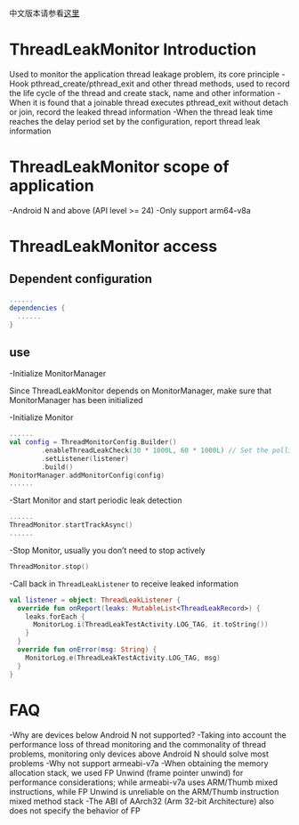 中文版本请参看[这里](README.zh-CN.md)

# ThreadLeakMonitor Introduction

Used to monitor the application thread leakage problem, its core principle
-Hook pthread_create/pthread_exit and other thread methods, used to record the life cycle of the thread and create stack, name and other information
-When it is found that a joinable thread executes pthread_exit without detach or join, record the leaked thread information
-When the thread leak time reaches the delay period set by the configuration, report thread leak information

# ThreadLeakMonitor scope of application
-Android N and above (API level >= 24)
-Only support arm64-v8a

# ThreadLeakMonitor access
## Dependent configuration
```groovy
......
dependencies {
  ......
}
```
## use
-Initialize MonitorManager

Since ThreadLeakMonitor depends on MonitorManager, make sure that MonitorManager has been initialized

-Initialize Monitor
```kotlin
......
val config = ThreadMonitorConfig.Builder()
        .enableThreadLeakCheck(30 * 1000L, 60 * 1000L) // Set the polling interval to 30s, and the thread leak delay period to 1min
        .setListener(listener)
        .build()
MonitorManager.addMonitorConfig(config)
......
```
-Start Monitor and start periodic leak detection
```kotlin
......
ThreadMonitor.startTrackAsync()
......
```
-Stop Monitor, usually you don’t need to stop actively
```kotlin
ThreadMonitor.stop()
```
-Call back in `ThreadLeakListener` to receive leaked information
```kotlin
val listener = object: ThreadLeakListener {
  override fun onReport(leaks: MutableList<ThreadLeakRecord>) {
    leaks.forEach {
      MonitorLog.i(ThreadLeakTestActivity.LOG_TAG, it.toString())
    }
  }
  override fun onError(msg: String) {
    MonitorLog.e(ThreadLeakTestActivity.LOG_TAG, msg)
  }
}
```
# FAQ
-Why are devices below Android N not supported?
-Taking into account the performance loss of thread monitoring and the commonality of thread problems, monitoring only devices above Android N should solve most problems
-Why not support armeabi-v7a
-When obtaining the memory allocation stack, we used FP Unwind (frame pointer unwind) for performance considerations; while armeabi-v7a uses ARM/Thumb mixed instructions, while FP Unwind is unreliable on the ARM/Thumb instruction mixed method stack
-The ABI of AArch32 (Arm 32-bit Architecture) also does not specify the behavior of FP